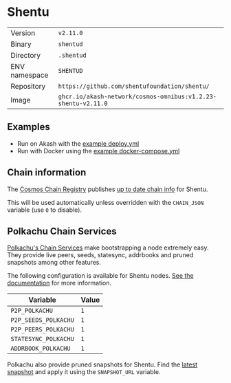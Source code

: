 # Shentu

| | |
|---|---|
|Version|`v2.11.0`|
|Binary|`shentud`|
|Directory|`.shentud`|
|ENV namespace|`SHENTUD`|
|Repository|`https://github.com/shentufoundation/shentu/`|
|Image|`ghcr.io/akash-network/cosmos-omnibus:v1.2.23-shentu-v2.11.0`|

## Examples

- Run on Akash with the [example deploy.yml](./deploy.yml)
- Run with Docker using the [example docker-compose.yml](./docker-compose.yml)

## Chain information

The [Cosmos Chain Registry](https://github.com/cosmos/chain-registry) publishes [up to date chain info](https://raw.githubusercontent.com/cosmos/chain-registry/master/shentu/chain.json) for Shentu.

This will be used automatically unless overridden with the `CHAIN_JSON` variable (use `0` to disable).

## Polkachu Chain Services

[Polkachu's Chain Services](https://www.polkachu.com/networks/shentu) make bootstrapping a node extremely easy. They provide live peers, seeds, statesync, addrbooks and pruned snapshots among other features.

The following configuration is available for Shentu nodes. [See the documentation](../README.md#polkachu-services) for more information.

|Variable|Value|
|---|---|
|`P2P_POLKACHU`|`1`|
|`P2P_SEEDS_POLKACHU`|`1`|
|`P2P_PEERS_POLKACHU`|`1`|
|`STATESYNC_POLKACHU`|`1`|
|`ADDRBOOK_POLKACHU`|`1`|

Polkachu also provide pruned snapshots for Shentu. Find the [latest snapshot](https://polkachu.com/tendermint_snapshots/shentu) and apply it using the `SNAPSHOT_URL` variable.
